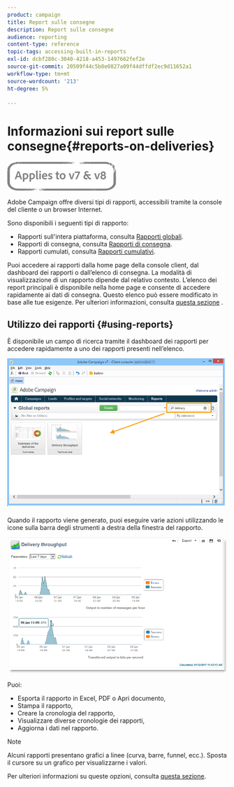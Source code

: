 ```yaml
---
product: campaign
title: Report sulle consegne
description: Report sulle consegne
audience: reporting
content-type: reference
topic-tags: accessing-built-in-reports
exl-id: dcbf280c-3040-4218-a453-1497662fef2e
source-git-commit: 20509f44c5b8e0827a09f44dffdf2ec9d11652a1
workflow-type: tm+mt
source-wordcount: '213'
ht-degree: 5%

---
```


# Informazioni sui report sulle consegne{#reports-on-deliveries}

![](../../assets/common.svg)

Adobe Campaign offre diversi tipi di rapporti, accessibili tramite la console del cliente o un browser Internet.

Sono disponibili i seguenti tipi di rapporto:

* Rapporti sull&#39;intera piattaforma, consulta [Rapporti globali](../../reporting/using/global-reports.md).
* Rapporti di consegna, consulta [Rapporti di consegna](../../reporting/using/delivery-reports.md).
* Rapporti cumulati, consulta [Rapporti cumulativi](../../reporting/using/cumulative-reports.md).

Puoi accedere ai rapporti dalla home page della console client, dal dashboard dei rapporti o dall’elenco di consegna. La modalità di visualizzazione di un rapporto dipende dal relativo contesto. L’elenco dei report principali è disponibile nella home page e consente di accedere rapidamente ai dati di consegna. Questo elenco può essere modificato in base alle tue esigenze. Per ulteriori informazioni, consulta [questa sezione](../../reporting/using/about-reports-creation-in-campaign.md) .

## Utilizzo dei rapporti {#using-reports}

È disponibile un campo di ricerca tramite il dashboard dei rapporti per accedere rapidamente a uno dei rapporti presenti nell’elenco.

![](assets/s_ncs_user_report_searchfield.png)

Quando il rapporto viene generato, puoi eseguire varie azioni utilizzando le icone sulla barra degli strumenti a destra della finestra del rapporto.

![](assets/s_ncs_user_report_toolbar.png)

Puoi:

* Esporta il rapporto in Excel, PDF o Apri documento,
* Stampa il rapporto,
* Creare la cronologia del rapporto,
* Visualizzare diverse cronologie dei rapporti,
* Aggiorna i dati nel rapporto.

>[!NOTE]
>
>Alcuni rapporti presentano grafici a linee (curva, barre, funnel, ecc.). Sposta il cursore su un grafico per visualizzarne i valori.

Per ulteriori informazioni su queste opzioni, consulta [questa sezione](../../reporting/using/about-adobe-campaign-reporting-tools.md).
